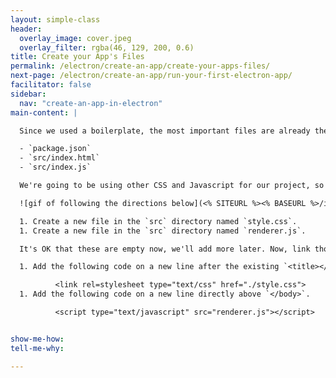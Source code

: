 ```yaml
---
layout: simple-class
header:
  overlay_image: cover.jpeg
  overlay_filter: rgba(46, 129, 200, 0.6)
title: Create your App's Files
permalink: /electron/create-an-app/create-your-apps-files/
next-page: /electron/create-an-app/run-your-first-electron-app/
facilitator: false
sidebar:
  nav: "create-an-app-in-electron"
main-content: |

  Since we used a boilerplate, the most important files are already there. These files are:

  - `package.json`
  - `src/index.html`
  - `src/index.js`

  We're going to be using other CSS and Javascript for our project, so let's add those files now.

  ![gif of following the directions below](<% SITEURL %><% BASEURL %>/images/gifs/electron/electron1-create-files.gif)

  1. Create a new file in the `src` directory named `style.css`.
  1. Create a new file in the `src` directory named `renderer.js`.

  It's OK that these are empty now, we'll add more later. Now, link those files to the main `index.html` by adding the following lines of code to `index.html`:

  1. Add the following code on a new line after the existing `<title></title>` tags.

          <link rel=stylesheet type="text/css" href="./style.css">
  1. Add the following code on a new line directly above `</body>`.

          <script type="text/javascript" src="renderer.js"></script>


show-me-how:
tell-me-why:

---
```

